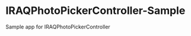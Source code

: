 IRAQPhotoPickerController-Sample
================================

Sample app for IRAQPhotoPickerController 
